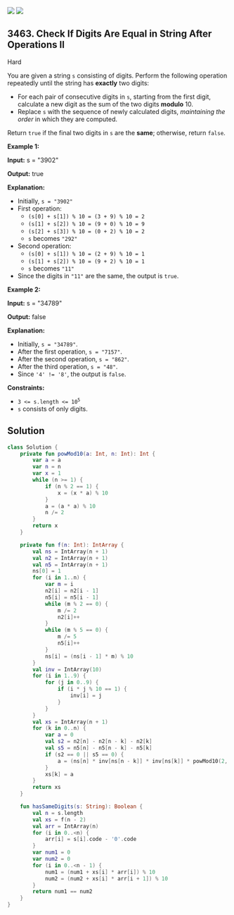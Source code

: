 [![](https://img.shields.io/github/stars/javadev/LeetCode-in-Kotlin?label=Stars&style=flat-square)](https://github.com/javadev/LeetCode-in-Kotlin)
[![](https://img.shields.io/github/forks/javadev/LeetCode-in-Kotlin?label=Fork%20me%20on%20GitHub%20&style=flat-square)](https://github.com/javadev/LeetCode-in-Kotlin/fork)

## 3463\. Check If Digits Are Equal in String After Operations II

Hard

You are given a string `s` consisting of digits. Perform the following operation repeatedly until the string has **exactly** two digits:

*   For each pair of consecutive digits in `s`, starting from the first digit, calculate a new digit as the sum of the two digits **modulo** 10.
*   Replace `s` with the sequence of newly calculated digits, _maintaining the order_ in which they are computed.

Return `true` if the final two digits in `s` are the **same**; otherwise, return `false`.

**Example 1:**

**Input:** s = "3902"

**Output:** true

**Explanation:**

*   Initially, `s = "3902"`
*   First operation:
    *   `(s[0] + s[1]) % 10 = (3 + 9) % 10 = 2`
    *   `(s[1] + s[2]) % 10 = (9 + 0) % 10 = 9`
    *   `(s[2] + s[3]) % 10 = (0 + 2) % 10 = 2`
    *   `s` becomes `"292"`
*   Second operation:
    *   `(s[0] + s[1]) % 10 = (2 + 9) % 10 = 1`
    *   `(s[1] + s[2]) % 10 = (9 + 2) % 10 = 1`
    *   `s` becomes `"11"`
*   Since the digits in `"11"` are the same, the output is `true`.

**Example 2:**

**Input:** s = "34789"

**Output:** false

**Explanation:**

*   Initially, `s = "34789"`.
*   After the first operation, `s = "7157"`.
*   After the second operation, `s = "862"`.
*   After the third operation, `s = "48"`.
*   Since `'4' != '8'`, the output is `false`.

**Constraints:**

*   <code>3 <= s.length <= 10<sup>5</sup></code>
*   `s` consists of only digits.

## Solution

```kotlin
class Solution {
    private fun powMod10(a: Int, n: Int): Int {
        var a = a
        var n = n
        var x = 1
        while (n >= 1) {
            if (n % 2 == 1) {
                x = (x * a) % 10
            }
            a = (a * a) % 10
            n /= 2
        }
        return x
    }

    private fun f(n: Int): IntArray {
        val ns = IntArray(n + 1)
        val n2 = IntArray(n + 1)
        val n5 = IntArray(n + 1)
        ns[0] = 1
        for (i in 1..n) {
            var m = i
            n2[i] = n2[i - 1]
            n5[i] = n5[i - 1]
            while (m % 2 == 0) {
                m /= 2
                n2[i]++
            }
            while (m % 5 == 0) {
                m /= 5
                n5[i]++
            }
            ns[i] = (ns[i - 1] * m) % 10
        }
        val inv = IntArray(10)
        for (i in 1..9) {
            for (j in 0..9) {
                if (i * j % 10 == 1) {
                    inv[i] = j
                }
            }
        }
        val xs = IntArray(n + 1)
        for (k in 0..n) {
            var a = 0
            val s2 = n2[n] - n2[n - k] - n2[k]
            val s5 = n5[n] - n5[n - k] - n5[k]
            if (s2 == 0 || s5 == 0) {
                a = (ns[n] * inv[ns[n - k]] * inv[ns[k]] * powMod10(2, s2) * powMod10(5, s5)) % 10
            }
            xs[k] = a
        }
        return xs
    }

    fun hasSameDigits(s: String): Boolean {
        val n = s.length
        val xs = f(n - 2)
        val arr = IntArray(n)
        for (i in 0..<n) {
            arr[i] = s[i].code - '0'.code
        }
        var num1 = 0
        var num2 = 0
        for (i in 0..<n - 1) {
            num1 = (num1 + xs[i] * arr[i]) % 10
            num2 = (num2 + xs[i] * arr[i + 1]) % 10
        }
        return num1 == num2
    }
}
```